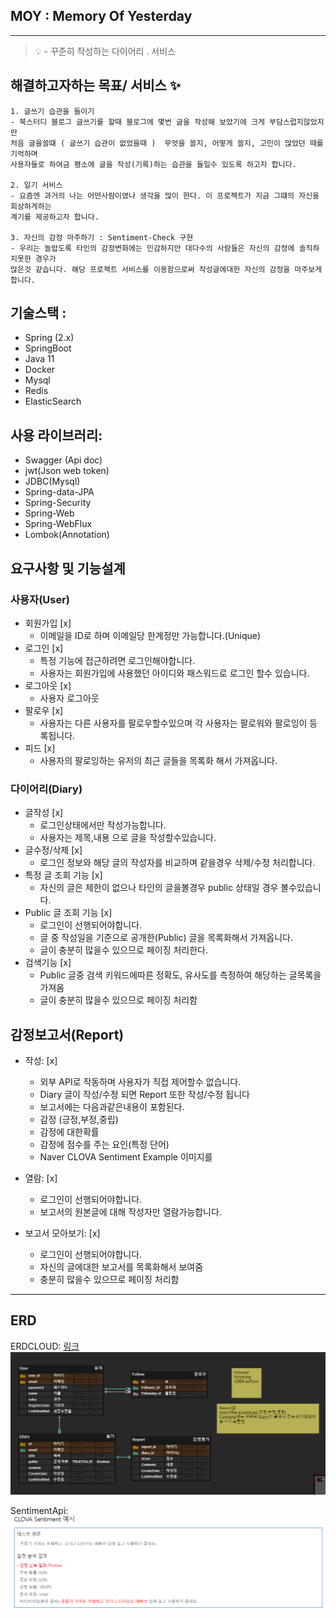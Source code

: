 ## MOY : Memory Of Yesterday

---

> 💡 - 꾸준히 작성하는 다이어리 . 서비스
<!--ci/cd test action-->
## 해결하고자하는 목표/ 서비스 ✨

```
1. 글쓰기 습관을 들이기
- 북스터디 블로그 글쓰기를 할때 블로그에 몇번 글을 작성해 보았기에 크게 부담스럽지않았지만
처음 글을쓸떄 ( 글쓰기 습관이 없었을때 )  무엇을 쓸지, 어떻게 쓸지, 고민이 많았던 때를 기억하며
사용자들로 하여금 평소에 글을 작성(기록)하는 습관을 들일수 있도록 하고자 합니다.

2. 일기 서비스
- 요즘엔 과거의 나는 어떤사람이였나 생각을 많이 한다. 이 프로젝트가 지금 그떄의 자신을 회상하게하는
계기를 제공하고자 합니다.

3. 자신의 감정 마주하기 : Sentiment-Check 구현
- 우리는 놀랍도록 타인의 감정변화에는 민감하지만 대다수의 사람들은 자신의 감정에 솔직하지못한 경우가
많은것 같습니다. 해당 프로젝트 서비스를 이용함으로써 작성글에대한 자신의 감정을 마주보게합니다.
```

## 기술스택 :

- Spring (2.x)
- SpringBoot
- Java 11
- Docker
- Mysql
- Redis
- ElasticSearch

## 사용 라이브러리:

- Swagger (Api doc)
- jwt(Json web token)
- JDBC(Mysql)
- Spring-data-JPA
- Spring-Security
- Spring-Web
- Spring-WebFlux
- Lombok(Annotation)

## 요구사항 및 기능설계

### 사용자(User)

- 회원가입 [x]
    - 이메일을 ID로 하며 이메일당 한계정만 가능합니다.(Unique)
- 로그인 [x]
    - 특정 기능에 접근하려면 로그인해야합니다.
    - 사용자는 회원가입에 사용했던 아이디와 패스워드로 로그인 할수 있습니다.
- 로그아웃 [x]
    - 사용자 로그아웃
- 팔로우 [x]
    - 사용자는 다른 사용자를 팔로우할수있으며 각 사용자는 팔로워와 팔로잉이 등록됩니다.
- 피드 [x]
    - 사용자의 팔로잉하는 유저의 최근 글들을 목록화 해서 가져옵니다.
    

### 다이어리(Diary)

- 글작성 [x]
    - 로그인상태에서만 작성가능합니다.
    - 사용자는 제목,내용 으로 글을 작성할수있습니다.
- 글수정/삭제 [x]
    - 로그인 정보와 해당 글의 작성자를 비교하며 같을경우 삭제/수정 처리합니다.
- 특정 글 조회 기능 [x]
    - 자신의 글은 제한이 없으나 타인의 글을볼경우 public 상태일 경우 볼수있습니다.
- Public 글 조회 기능 [x]
    - 로그인이 선행되어야합니다.
    - 글 중 작성일을 기준으로  공개한(Public) 글을 목록화해서 가져옵니다.
    - 글이 충분히 많을수 있으므로 페이징 처리한다.
- 검색기능  [x]
    - Public 글중 검색 키워드에따른 정확도, 유사도를 측정하여 해당하는 글목록을 가져옴
    - 글이 충분히 많을수 있으므로 페이징 처리함


## 감정보고서(Report)

- 작성: [x]
    - 외부 API로 작동하며 사용자가 직접 제어할수 없습니다.
    - Diary 글이 작성/수정 되면 Report 또한 작성/수정 됩니다
    - 보고서에는 다음과같은내용이 포함된다.
    - 감정 (긍정,부정,중립)
    - 감정에 대한확률
    - 감정에 점수를 주는 요인(특정 단어)
    - Naver CLOVA Sentiment Example 이미지를
- 열람: [x]
    - 로그인이 선행되어야합니다.
    - 보고서의 원본글에 대해 작성자만 열람가능합니다.

- 보고서 모아보기: [x]
    - 로그인이 선행되어야합니다.
    - 자신의 글에대한 보고서를 목록화해서 보여줌
    - 충분히 많을수 있으므로 페이징 처리함

---

## ERD

ERDCLOUD: [링크](https://www.erdcloud.com/d/qKP47RGWdwnbKqzRG)  
![ERD](Img/ERD.png)

SentimentApi: 
![SentimentExample](Img/Sentiment.png)
